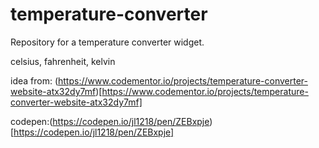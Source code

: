 # temperature-converter
Repository for a temperature converter widget.

celsius, fahrenheit, kelvin

idea from: (https://www.codementor.io/projects/temperature-converter-website-atx32dy7mf)[https://www.codementor.io/projects/temperature-converter-website-atx32dy7mf]

codepen:(https://codepen.io/jl1218/pen/ZEBxpje)[https://codepen.io/jl1218/pen/ZEBxpje]
